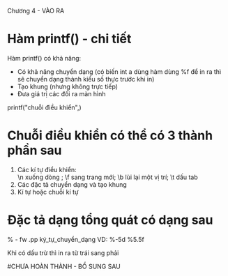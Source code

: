 Chương 4 - VÀO RA
# Hàm printf() - chi tiết
Hàm printf() có khả năng:
- Có khả năng chuyển dạng (có biến int a dùng hàm dùng %f để in ra thì sẽ chuyển dạng thành kiểu số thực trước khi in)
- Tạo khung (nhưng không trực tiếp)
- Đưa giá trị các đối ra màn hình 

printf("chuỗi điều khiển",)

# Chuỗi điều khiển có thể có 3 thành phần sau
1. Các kí tự điều khiển:  
    \n xuống dòng ;
    \f sang trang mới; 
    \b lùi lại một vị trí; 
    \t dấu tab
2. Các đặc tả chuyển dạng và tạo khung
3. Kí tự hoặc chuỗi kí tự
# Đặc tả dạng tổng quát có dạng sau

% - fw .pp ký_tự_chuyển_dạng
VD: %-5d %5.5f

Khi có dấu trừ thì in ra từ trái sang phải

#CHƯA HOÀN THÀNH - BỔ SUNG SAU

